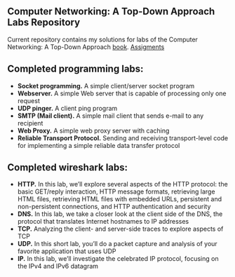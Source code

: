## Computer Networking: A Top-Down Approach Labs Repository

Current repository contains my solutions for labs of the Computer Networking: A Top-Down Approach [book](http://gaia.cs.umass.edu/kurose_ross/about.php). [Assigments](http://gaia.cs.umass.edu/kurose_ross/programming.php)

## Completed programming labs:
- **Socket programming.** A simple client/server socket program
- **Webserver.** A simple Web server that is capable of processing only one request
- **UDP pinger.** A client ping program
- **SMTP (Mail client).** A simple mail client that sends e-mail to any recipient
- **Web Proxy.** A simple web proxy server with caching
- **Reliable Transport Protocol.** Sending and receiving transport-level code for implementing a simple reliable data transfer protocol

## Completed wireshark labs:
- **HTTP.** In this lab, we’ll explore several aspects of the HTTP protocol: the basic GET/reply interaction, HTTP message formats, retrieving large HTML files, retrieving HTML files with embedded URLs, persistent and non-persistent connections, and HTTP authentication and security
- **DNS.** In this lab, we take a closer look at the client side of the DNS, the protocol that
translates Internet hostnames to IP addresses
- **TCP.** Analyzing the client- and server-side traces to explore aspects of TCP
- **UDP.** In this short lab, you’ll do a packet capture and analysis of your favorite application that uses UDP
- **IP.** In this lab, we’ll investigate the celebrated IP protocol, focusing on the IPv4 and IPv6 datagram
